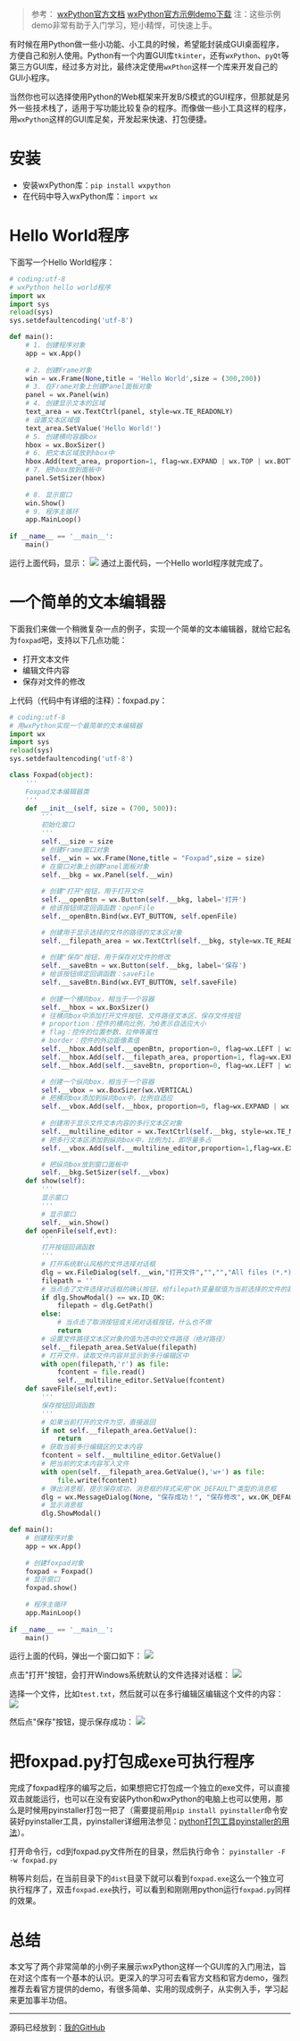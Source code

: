 > 参考：
[wxPython官方文档](https://docs.wxpython.org/)
[wxPython官方示例demo下载](https://extras.wxpython.org/wxPython4/extras/4.01/)
注：这些示例demo非常有助于入门学习，短小精悍，可快速上手。

有时候在用Python做一些小功能、小工具的时候，希望能封装成GUI桌面程序，方便自己和别人使用。Python有一个内置GUI库`tkinter`，还有`wxPython`、`pyQt`等第三方GUI库，经过多方对比，最终决定使用`wxPthon`这样一个库来开发自己的GUI小程序。

当然你也可以选择使用Python的Web框架来开发B/S模式的GUI程序，但那就是另外一些技术栈了，适用于写功能比较复杂的程序。而像做一些小工具这样的程序，用`wxPython`这样的GUI库足矣，开发起来快速、打包便捷。

# 安装
* 安装wxPython库：`pip install wxpython`
* 在代码中导入wxPython库：`import wx`

# Hello World程序
下面写一个Hello World程序：
```python
# coding:utf-8
# wxPython hello world程序
import wx
import sys
reload(sys)
sys.setdefaultencoding('utf-8')

def main():
    # 1. 创建程序对象
    app = wx.App()
    
    # 2. 创建Frame对象
    win = wx.Frame(None,title = 'Hello World',size = (300,200))
    # 3. 在Frame对象上创建Panel面板对象
    panel = wx.Panel(win)
    # 4. 创建显示文本的区域
    text_area = wx.TextCtrl(panel, style=wx.TE_READONLY)
    # 设置文本区域值
    text_area.SetValue('Hello World!')
    # 5. 创建横向容器box
    hbox = wx.BoxSizer()
    # 6. 把文本区域放到hbox中
    hbox.Add(text_area, proportion=1, flag=wx.EXPAND | wx.TOP | wx.BOTTOM, border=0)
    # 7. 把hbox放到面板中
    panel.SetSizer(hbox)
    
    # 8. 显示窗口
    win.Show()
    # 9. 程序主循环
    app.MainLoop()
    
if __name__ == '__main__':
    main()
```
运行上面代码，显示：
![](https://upload-images.jianshu.io/upload_images/8819542-f77651a607e76585.png?imageMogr2/auto-orient/strip%7CimageView2/2/w/1240)
通过上面代码，一个Hello world程序就完成了。

# 一个简单的文本编辑器
下面我们来做一个稍微复杂一点的例子，实现一个简单的文本编辑器，就给它起名为`foxpad`吧，支持以下几点功能：
* 打开文本文件
* 编辑文件内容
* 保存对文件的修改

上代码（代码中有详细的注释）：foxpad.py：
```python
# coding:utf-8
# 用wxPython实现一个最简单的文本编辑器
import wx
import sys
reload(sys)
sys.setdefaultencoding('utf-8')

class Foxpad(object):
    '''
    Foxpad文本编辑器类
    '''
    def __init__(self, size = (700, 500)):
        '''
        初始化窗口
        '''
        self.__size = size
        # 创建Frame窗口对象
        self.__win = wx.Frame(None,title = "Foxpad",size = size)
        # 在窗口对象上创建Panel面板对象
        self.__bkg = wx.Panel(self.__win)
        
        # 创建"打开"按钮，用于打开文件
        self.__openBtn = wx.Button(self.__bkg, label='打开')
        # 给该按钮绑定回调函数：openFile
        self.__openBtn.Bind(wx.EVT_BUTTON, self.openFile)

        # 创建用于显示选择的文件的路径的文本区对象
        self.__filepath_area = wx.TextCtrl(self.__bkg, style=wx.TE_READONLY)
        
        # 创建"保存"按钮，用于保存对文件的修改
        self.__saveBtn = wx.Button(self.__bkg, label='保存')
        # 给该按钮绑定回调函数：saveFile
        self.__saveBtn.Bind(wx.EVT_BUTTON, self.saveFile)
        
        # 创建一个横向box，相当于一个容器
        self.__hbox = wx.BoxSizer()
        # 往横向box中添加打开文件按钮、文件路径文本区、保存文件按钮
        # proportion：控件的横向比例，为0表示自适应大小
        # flag：控件的位置参数、拉伸等属性
        # border：控件的外边距像素值
        self.__hbox.Add(self.__openBtn, proportion=0, flag=wx.LEFT | wx.ALL, border=5)
        self.__hbox.Add(self.__filepath_area, proportion=1, flag=wx.EXPAND | wx.TOP | wx.BOTTOM, border=5)
        self.__hbox.Add(self.__saveBtn, proportion=0, flag=wx.LEFT | wx.ALL, border=5)

        # 创建一个纵向box，相当于一个容器
        self.__vbox = wx.BoxSizer(wx.VERTICAL)
        # 把横向box添加到纵向box中，比例自适应
        self.__vbox.Add(self.__hbox, proportion=0, flag=wx.EXPAND | wx.ALL)
        
        # 创建用于显示文件文本内容的多行文本区对象
        self.__multiline_editor = wx.TextCtrl(self.__bkg, style=wx.TE_MULTILINE)
        # 把多行文本区添加到纵向box中，比例为1，即尽量多占
        self.__vbox.Add(self.__multiline_editor,proportion=1,flag=wx.EXPAND | wx.LEFT | wx.BOTTOM | wx.RIGHT,border=5)

        # 把纵向box放到窗口面板中
        self.__bkg.SetSizer(self.__vbox)
    def show(self):
        '''
        显示窗口
        '''
        # 显示窗口
        self.__win.Show()
    def openFile(self,evt):
        '''
        打开按钮回调函数
        '''
        # 打开系统默认风格的文件选择对话框
        dlg = wx.FileDialog(self.__win,"打开文件","","","All files (*.*)|*.*",wx.FD_OPEN | wx.FD_FILE_MUST_EXIST)
        filepath = ''
        # 当点击了文件选择对话框的确认按钮，给filepath变量赋值为当前选择的文件的路径；如果点击了取消按钮，不做任何操作
        if dlg.ShowModal() == wx.ID_OK:
            filepath = dlg.GetPath()
        else:
            # 当点击了取消按钮或关闭对话框按钮，什么也不做
            return
        # 设置文件路径文本区对象的值为选中的文件路径（绝对路径）
        self.__filepath_area.SetValue(filepath)
        # 打开文件，读取文件内容并显示到多行编辑区中
        with open(filepath,'r') as file:
            fcontent = file.read()
            self.__multiline_editor.SetValue(fcontent)
    def saveFile(self,evt):
        '''
        保存按钮回调函数
        '''
        # 如果当前打开的文件为空，直接返回
        if not self.__filepath_area.GetValue():
            return
        # 获取当前多行编辑区的文本内容
        fcontent = self.__multiline_editor.GetValue()
        # 把当前的文本内容写入文件
        with open(self.__filepath_area.GetValue(),'w+') as file:
            file.write(fcontent)
        # 弹出消息框，提示保存成功，消息框的样式采用"OK_DEFAULT"类型的消息框
        dlg = wx.MessageDialog(None, "保存成功！", "保存修改", wx.OK_DEFAULT)
        # 显示消息框
        dlg.ShowModal()

def main():
    # 创建程序对象
    app = wx.App()
    
    # 创建foxpad对象
    foxpad = Foxpad()
    # 显示窗口
    foxpad.show()
    
    # 程序主循环
    app.MainLoop()
    
if __name__ == '__main__':
    main()
```
运行上面的代码，弹出一个窗口如下：
![](https://upload-images.jianshu.io/upload_images/8819542-f652291f8cf7df6a.png?imageMogr2/auto-orient/strip%7CimageView2/2/w/1240)

点击"打开"按钮，会打开Windows系统默认的文件选择对话框：
![](https://upload-images.jianshu.io/upload_images/8819542-ca776a4d84f5215a.png?imageMogr2/auto-orient/strip%7CimageView2/2/w/1240)

选择一个文件，比如`test.txt`，然后就可以在多行编辑区编辑这个文件的内容：
![](https://upload-images.jianshu.io/upload_images/8819542-2b05d55f031505b2.png?imageMogr2/auto-orient/strip%7CimageView2/2/w/1240)

然后点"保存"按钮，提示保存成功：
![](https://upload-images.jianshu.io/upload_images/8819542-241f99e5f62ce18d.png?imageMogr2/auto-orient/strip%7CimageView2/2/w/1240)

# 把foxpad.py打包成exe可执行程序
完成了foxpad程序的编写之后，如果想把它打包成一个独立的exe文件，可以直接双击就能运行，也可以在没有安装Python和wxPython的电脑上也可以使用，那么是时候用pyinstaller打包一把了（需要提前用`pip install pyinstaller`命令安装好pyinstaller工具，pyinstaller详细用法参见：[python打包工具pyinstaller的用法](https://www.jianshu.com/p/c9837145cb92)）。

打开命令行，cd到foxpad.py文件所在的目录，然后执行命令：
`pyinstaller -F -w foxpad.py`

稍等片刻后，在当前目录下的`dist`目录下就可以看到`foxpad.exe`这么一个独立可执行程序了，双击`foxpad.exe`执行，可以看到和刚刚用python运行`foxpad.py`同样的效果。

# 总结
本文写了两个非常简单的小例子来展示wxPython这样一个GUI库的入门用法，旨在对这个库有一个基本的认识。更深入的学习可去看官方文档和官方demo，强烈推荐去看官方提供的demo，有很多简单、实用的现成例子，从实例入手，学习起来更加事半功倍。

---
源码已经放到：[我的GitHub](https://github.com/dnxbjyj/python-basic/tree/master/gui/wxpython/samples)
